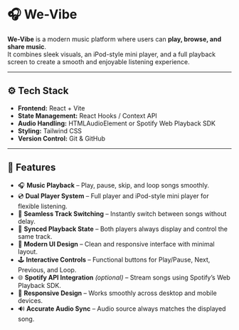 # 🎧 We-Vibe

**We-Vibe** is a modern music platform where users can **play, browse, and share music**.  
It combines sleek visuals, an iPod-style mini player, and a full playback screen to create a smooth and enjoyable listening experience.

---

## ⚙️ Tech Stack

- **Frontend:** React + Vite  
- **State Management:** React Hooks / Context API  
- **Audio Handling:** HTMLAudioElement or Spotify Web Playback SDK  
- **Styling:** Tailwind CSS  
- **Version Control:** Git & GitHub  

---

## 🎵 Features

- 🎧 **Music Playback** – Play, pause, skip, and loop songs smoothly.  
- 💿 **Dual Player System** – Full player and iPod-style mini player for flexible listening.  
- 🔄 **Seamless Track Switching** – Instantly switch between songs without delay.  
- 🧠 **Synced Playback State** – Both players always display and control the same track.  
- 🎨 **Modern UI Design** – Clean and responsive interface with minimal layout.  
- 🕹️ **Interactive Controls** – Functional buttons for Play/Pause, Next, Previous, and Loop.  
- 🌐 **Spotify API Integration** *(optional)* – Stream songs using Spotify’s Web Playback SDK.  
- 📱 **Responsive Design** – Works smoothly across desktop and mobile devices.  
- 🔊 **Accurate Audio Sync** – Audio source always matches the displayed song.  

